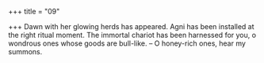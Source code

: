 +++
title = "09"

+++
Dawn with her glowing herds has appeared. Agni has been installed at  the right ritual moment.
The immortal chariot has been harnessed for you, o wondrous ones  whose goods are bull-like.
– O honey-rich ones, hear my summons.